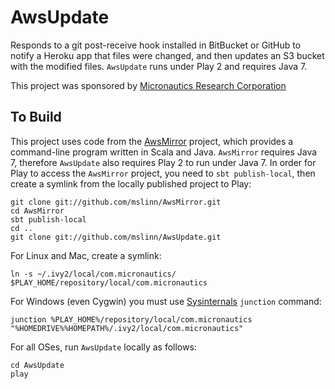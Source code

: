 # AwsUpdate #

Responds to a git post-receive hook installed in BitBucket or GitHub to notify a Heroku app that files were changed, and then updates an S3 bucket with the modified files. `AwsUpdate` runs under Play 2 and requires Java 7.

This project was sponsored by [Micronautics Research Corporation](http://www.micronauticsresearch.com/)

## To Build ##

This project uses code from the [AwsMirror](https://github.com/mslinn/AwsMirror/) project, 
which provides a command-line program written in Scala and Java. `AwsMirror` requires Java 7, therefore `AwsUpdate` also requires Play 2 to run under Java 7.
In order for Play to access the `AwsMirror` project, you need to `sbt publish-local`, then create a symlink from the locally published project to Play:

    git clone git://github.com/mslinn/AwsMirror.git
    cd AwsMirror
    sbt publish-local
    cd ..
    git clone git://github.com/mslinn/AwsUpdate.git

For Linux and Mac, create a symlink:

    ln -s ~/.ivy2/local/com.micronautics/ $PLAY_HOME/repository/local/com.micronautics

For Windows (even Cygwin) you must use [Sysinternals](http://technet.microsoft.com/en-us/sysinternals/bb842062) `junction` command:

    junction %PLAY_HOME%/repository/local/com.micronautics "%HOMEDRIVE%%HOMEPATH%/.ivy2/local/com.micronautics"

For all OSes, run `AwsUpdate` locally as follows:

    cd AwsUpdate
    play
